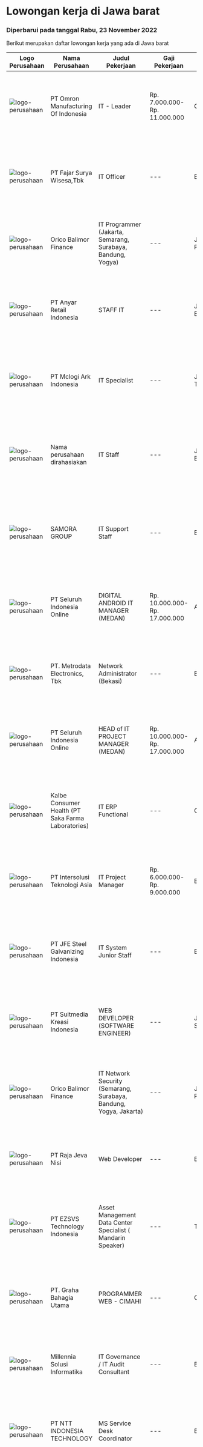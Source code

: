 
  # Lowongan kerja di Jawa barat

  ### Diperbarui pada tanggal Rabu, 23 November 2022

  Berikut merupakan daftar lowongan kerja yang ada di Jawa barat

  |Logo Perusahaan | Nama Perusahaan | Judul Pekerjaan | Gaji Pekerjaan | Lokasi | Deskripsi | Tanggal diunggah | Pranala |
  | -------------- | --------------- | --------------- | --------- | --------- | -------------- | ------- | ----------- |
  |![logo-perusahaan](https://image-service-cdn.seek.com.au/c96b83ed9c4f89e2b3ce5a3c1bfb8b206c66e247/ee4dce1061f3f616224767ad58cb2fc751b8d2dc)|PT Omron Manufacturing Of Indonesia|IT - Leader|Rp. 7.000.000-Rp. 11.000.000|Cikarang|Responsibility: Maintain factory application (Production application + ERP) Maintain function in IT area (Database, Application) Application...|Selasa, 22 November 2022|https://www.jobstreet.co.id/id/job/it-leader-4115652?token=0~8732c752-72a1-4c62-8e1b-9886488527d8&sectionRank=1&jobId=jobstreet-id-job-4115652|
|![logo-perusahaan](https://image-service-cdn.seek.com.au/c6b04c883416062f367f9c49187755f94cae4ce3/ee4dce1061f3f616224767ad58cb2fc751b8d2dc)|PT Fajar Surya Wisesa,Tbk|IT Officer|---|Bekasi|Consulting with users to plan, develop, evaluate, and revise Debugging and troubleshooting errors, issues, and other problems Maintaining applications...|Senin, 21 November 2022|https://www.jobstreet.co.id/id/job/it-officer-4114536?token=0~8732c752-72a1-4c62-8e1b-9886488527d8&sectionRank=2&jobId=jobstreet-id-job-4114536|
|![logo-perusahaan](https://image-service-cdn.seek.com.au/6d870c6a68dee06775d91edf7b2f3ca7d0c587d9/ee4dce1061f3f616224767ad58cb2fc751b8d2dc)|Orico Balimor Finance|IT Programmer (Jakarta, Semarang, Surabaya, Bandung, Yogya)|---|Jakarta Pusat|Job Description: Database knowledge (Mysql, SQL Server, Neo4J). Having basic knowledge of web service API. RPA expert. Linux Based Operating System...|Senin, 21 November 2022|https://www.jobstreet.co.id/id/job/it-programmer-jakarta-semarang-surabaya-bandung-yogya-4114813?token=0~8732c752-72a1-4c62-8e1b-9886488527d8&sectionRank=3&jobId=jobstreet-id-job-4114813|
|![logo-perusahaan](https://i.ibb.co/sqvTCh9/112815900-stock-vector-no-image-available-icon-flat-vector.webp)|PT Anyar Retail Indonesia|STAFF IT|---|Jawa Barat|Mengembangkan program desktop/ android yang dibuat team IT Merancang dan mengembangkan program baru untuk mempercepat kerja semua departemen Melakukan...|Selasa, 22 November 2022|https://www.jobstreet.co.id/id/job/staff-it-4115146?token=0~8732c752-72a1-4c62-8e1b-9886488527d8&sectionRank=4&jobId=jobstreet-id-job-4115146|
|![logo-perusahaan](https://image-service-cdn.seek.com.au/0570e183c85cb63c84c8e1ca685f9d407b392a0b/ee4dce1061f3f616224767ad58cb2fc751b8d2dc)|PT Mclogi Ark Indonesia|IT Specialist|---|Jakarta Timur|Qualification : Bachelor's Degree in Information System (S1 SI) Fresh Graduated are welcome to apply 22 – 30 years old Requirements: Business/Advanced...|Selasa, 22 November 2022|https://www.jobstreet.co.id/id/job/it-specialist-4086861?token=0~8732c752-72a1-4c62-8e1b-9886488527d8&sectionRank=5&jobId=jobstreet-id-job-4086861|
|![logo-perusahaan](https://i.ibb.co/sqvTCh9/112815900-stock-vector-no-image-available-icon-flat-vector.webp)|Nama perusahaan dirahasiakan|IT Staff|---|Jawa Barat|Requirements: Candidate Expected to be safety and healthy-minded Bachelor's degree in Computer Engineering/ Informatics Engineering/ System...|Selasa, 22 November 2022|https://www.jobstreet.co.id/id/job/it-staff-4115329?token=0~8732c752-72a1-4c62-8e1b-9886488527d8&sectionRank=6&jobId=jobstreet-id-job-4115329|
|![logo-perusahaan](https://image-service-cdn.seek.com.au/4ddf920ba6f61a7bd6daec4c4b637ec9fdcea19d/ee4dce1061f3f616224767ad58cb2fc751b8d2dc)|SAMORA GROUP|IT Support Staff|---|Bekasi|Melakukan pengembangan dan memonitor operasional Network dan Server Pengolahan terhadap Hardware, Software dan perangkat Telekomunikasi serta...|Senin, 21 November 2022|https://www.jobstreet.co.id/id/job/it-support-staff-4113458?token=0~8732c752-72a1-4c62-8e1b-9886488527d8&sectionRank=7&jobId=jobstreet-id-job-4113458|
|![logo-perusahaan](https://image-service-cdn.seek.com.au/c768f0670f8f8212da7de609b6af9d0b2e5134cc/ee4dce1061f3f616224767ad58cb2fc751b8d2dc)|PT Seluruh Indonesia Online|DIGITAL ANDROID IT MANAGER (MEDAN)|Rp. 10.000.000-Rp. 17.000.000|Aceh|Memiliki pengalaman leadership sebagai Manager sebelumnya.Extensive Management ANDROID developer neededBack End Engineer1. Memiliki pengalaman dalam...|Selasa, 22 November 2022|https://www.jobstreet.co.id/id/job/digital-android-it-manager-medan-4115396?token=0~8732c752-72a1-4c62-8e1b-9886488527d8&sectionRank=8&jobId=jobstreet-id-job-4115396|
|![logo-perusahaan](https://image-service-cdn.seek.com.au/0d75518309b56a3cff39daa569b0ba02cc7a22f2/ee4dce1061f3f616224767ad58cb2fc751b8d2dc)|PT. Metrodata Electronics, Tbk|Network Administrator (Bekasi)|---|Bekasi|Personnel Specification:a. Have a Minimum Certified CCNA (it's a Must)b. Able to communicate in English (oral and written)c. Able Lead Projects...|Selasa, 22 November 2022|https://www.jobstreet.co.id/id/job/network-administrator-bekasi-4115476?token=0~8732c752-72a1-4c62-8e1b-9886488527d8&sectionRank=9&jobId=jobstreet-id-job-4115476|
|![logo-perusahaan](https://image-service-cdn.seek.com.au/c768f0670f8f8212da7de609b6af9d0b2e5134cc/ee4dce1061f3f616224767ad58cb2fc751b8d2dc)|PT Seluruh Indonesia Online|HEAD of IT PROJECT MANAGER  (MEDAN)|Rp. 10.000.000-Rp. 17.000.000|Aceh|Memiliki pengalaman leadership sebagai Manager sebelumnya.Back End Engineer1. Memiliki pengalaman dalam membangun RESTful APIs2. Menguasai bahasa...|Senin, 21 November 2022|https://www.jobstreet.co.id/id/job/head-of-it-project-manager-medan-4103880?token=0~8732c752-72a1-4c62-8e1b-9886488527d8&sectionRank=10&jobId=jobstreet-id-job-4103880|
|![logo-perusahaan](https://image-service-cdn.seek.com.au/3463344f5e51ebe25e306cb28232db6708bcdd82/ee4dce1061f3f616224767ad58cb2fc751b8d2dc)|Kalbe Consumer Health (PT Saka Farma Laboratories)|IT ERP Functional|---|Cikarang|Tugas Pekerjaan: Menangani insiden dalam operasional harian modul aplikasi Oracle ERP Mengakomodir permintaan dalam perubahan modul aplikasi Oracle...|Senin, 21 November 2022|https://www.jobstreet.co.id/id/job/it-erp-functional-4113264?token=0~8732c752-72a1-4c62-8e1b-9886488527d8&sectionRank=11&jobId=jobstreet-id-job-4113264|
|![logo-perusahaan](https://image-service-cdn.seek.com.au/f715d3e393651de2fe5a9214d72612dd30f629b2/ee4dce1061f3f616224767ad58cb2fc751b8d2dc)|PT Intersolusi Teknologi Asia|IT Project Manager|Rp. 6.000.000-Rp. 9.000.000|Bandung|Responsibilities: Establish a project and product management office (PMO), direct and coordinate the utilization of resources across divisions of the...|Selasa, 22 November 2022|https://www.jobstreet.co.id/id/job/it-project-manager-4116089?token=0~8732c752-72a1-4c62-8e1b-9886488527d8&sectionRank=12&jobId=jobstreet-id-job-4116089|
|![logo-perusahaan](https://image-service-cdn.seek.com.au/194afbe7c89d87288370826a06444164d217f48e/ee4dce1061f3f616224767ad58cb2fc751b8d2dc)|PT JFE Steel Galvanizing Indonesia|IT System Junior Staff|---|Bekasi|Requirements : D3/S1 majoring Computer Technic, Information Technology, Information System In-dept knowledge about Web programming (HTML, PHP,...|Sabtu, 19 November 2022|https://www.jobstreet.co.id/id/job/it-system-junior-staff-4112923?token=0~8732c752-72a1-4c62-8e1b-9886488527d8&sectionRank=13&jobId=jobstreet-id-job-4112923|
|![logo-perusahaan](https://image-service-cdn.seek.com.au/a5c9031380eb08bdce605f2fa1a6e5e724a6def0/ee4dce1061f3f616224767ad58cb2fc751b8d2dc)|PT Suitmedia Kreasi Indonesia|WEB DEVELOPER (SOFTWARE ENGINEER)|---|Jakarta Selatan|Role: You will develop and deliver high-quality web and mobile apps Responsibilities: Develop backend system of web and mobile applications. Deliver...|Selasa, 22 November 2022|https://www.jobstreet.co.id/id/job/web-developer-software-engineer-4115453?token=0~8732c752-72a1-4c62-8e1b-9886488527d8&sectionRank=14&jobId=jobstreet-id-job-4115453|
|![logo-perusahaan](https://image-service-cdn.seek.com.au/6d870c6a68dee06775d91edf7b2f3ca7d0c587d9/ee4dce1061f3f616224767ad58cb2fc751b8d2dc)|Orico Balimor Finance|IT Network Security (Semarang, Surabaya, Bandung, Yogya, Jakarta)|---|Jakarta Pusat|Job Description: Monitoring network to prevent attack and make sure it safe. Responsible for overall company security infrastructure. Able to do...|Senin, 21 November 2022|https://www.jobstreet.co.id/id/job/it-network-security-semarang-surabaya-bandung-yogya-jakarta-4114802?token=0~8732c752-72a1-4c62-8e1b-9886488527d8&sectionRank=15&jobId=jobstreet-id-job-4114802|
|![logo-perusahaan](https://image-service-cdn.seek.com.au/a3bbec5569ed0010828636fa5602c588d0c4d0e6/ee4dce1061f3f616224767ad58cb2fc751b8d2dc)|PT Raja Jeva Nisi|Web Developer|---|Bekasi|Kualifikasi: Minimal S1 Dalam bidang terkait Memiliki pengalaman minimal 2 tahun di bidang yang sama Keterampilan analitis yang kuat Mampu bekerja...|Selasa, 22 November 2022|https://www.jobstreet.co.id/id/job/web-developer-4116337?token=0~8732c752-72a1-4c62-8e1b-9886488527d8&sectionRank=16&jobId=jobstreet-id-job-4116337|
|![logo-perusahaan](https://image-service-cdn.seek.com.au/222ef7f904e92ed3cfb7de4aed6e07aa06164392/ee4dce1061f3f616224767ad58cb2fc751b8d2dc)|PT EZSVS Technology Indonesia|Asset Management  Data Center Specialist ( Mandarin Speaker)|---|Tangerang|Requirements： Have local identity, diploma/college degree or above Bilingual in English and Chinese, local language  Asset management, warehouse...|Selasa, 22 November 2022|https://www.jobstreet.co.id/id/job/asset-management-data-center-specialist-mandarin-speaker-4096478?token=0~8732c752-72a1-4c62-8e1b-9886488527d8&sectionRank=17&jobId=jobstreet-id-job-4096478|
|![logo-perusahaan](https://image-service-cdn.seek.com.au/c9fe90834dc7957ecb6d7006ac7e1fb4f5022124/ee4dce1061f3f616224767ad58cb2fc751b8d2dc)|PT. Graha Bahagia Utama|PROGRAMMER WEB - CIMAHI|---|Cimahi|Kriteria : Kandidat harus memiliki setidaknya D3/S1 Jurusan Teknik Informatika, Sistem Informasi atau setara Freshgraduate atau memiliki pengalaman di...|Selasa, 22 November 2022|https://www.jobstreet.co.id/id/job/programmer-web-cimahi-4115827?token=0~8732c752-72a1-4c62-8e1b-9886488527d8&sectionRank=18&jobId=jobstreet-id-job-4115827|
|![logo-perusahaan](https://image-service-cdn.seek.com.au/1f8569f15d22cabedcc3c74b6913f5af8366238a/ee4dce1061f3f616224767ad58cb2fc751b8d2dc)|Millennia Solusi Informatika|IT Governance / IT Audit  Consultant|---|Bandung|Prepare proposal and presentation for project. Conduct efficient and effective IT audit procedures and reporting. Develop and maintain IT policies,...|Selasa, 22 November 2022|https://www.jobstreet.co.id/id/job/it-governance-it-audit-consultant-4115079?token=0~8732c752-72a1-4c62-8e1b-9886488527d8&sectionRank=19&jobId=jobstreet-id-job-4115079|
|![logo-perusahaan](https://image-service-cdn.seek.com.au/f525f049cf8ce97a388001196b7113e11512c773/ee4dce1061f3f616224767ad58cb2fc751b8d2dc)|PT NTT INDONESIA TECHNOLOGY|MS Service Desk Coordinator|---|Bekasi|Job Profile Summary:The MS Service Desk Coordinator (NOC) is the entry level position in the MS Service Desk job family. Their primary objective is to...|Selasa, 22 November 2022|https://www.jobstreet.co.id/id/job/ms-service-desk-coordinator-4116785?token=0~8732c752-72a1-4c62-8e1b-9886488527d8&sectionRank=20&jobId=jobstreet-id-job-4116785|
|![logo-perusahaan](https://image-service-cdn.seek.com.au/30af14e0ee088a8c2340c8a3650bce91102b806f/ee4dce1061f3f616224767ad58cb2fc751b8d2dc)|PT LG ELectronics Indonesia|Server/Storage Engineer|---|Jawa Barat|Job Description : Configure and managing servers of Operation System (Windows Server STD 2012, 2016 &amp; 2021, Red Hat Enterprise, Ubuntu) Designing...|Selasa, 22 November 2022|https://www.jobstreet.co.id/id/job/server-storage-engineer-4115163?token=0~8732c752-72a1-4c62-8e1b-9886488527d8&sectionRank=21&jobId=jobstreet-id-job-4115163|
|![logo-perusahaan](https://image-service-cdn.seek.com.au/f9a751ea24d68e4658d0eb7882e2db58a9b95cb0/ee4dce1061f3f616224767ad58cb2fc751b8d2dc)|PT GRAPHIE GLOBAL INTERAKTIF|3D Game Modeller|Rp. 6.500.000-Rp. 12.000.000|Bali|Job Responsibilities: Creating 3D Model character for game Smoothing a 3D file Editing 3D File UV Unwrap texturing Humanoid Rigging Required Software...|Selasa, 22 November 2022|https://www.jobstreet.co.id/id/job/3d-game-modeller-4095478?token=0~8732c752-72a1-4c62-8e1b-9886488527d8&sectionRank=22&jobId=jobstreet-id-job-4095478|
|![logo-perusahaan](https://image-service-cdn.seek.com.au/4ae304b72d484215b3003db87086fc6d2f6dfdf1/ee4dce1061f3f616224767ad58cb2fc751b8d2dc)|PT Cybers Blitz Nusantara|Frontend / Backend / Fullstack Web Developer|Rp. 2.500.000-Rp. 4.000.000|Bandung|Persyaratan: Minimal lulusan SMK atau sederajat Menguasai Framework YII / CI / Laravel / VueJs / NuxtJs / Angular / ReactJS / NodeJs / Java Spring /...|Selasa, 22 November 2022|https://www.jobstreet.co.id/id/job/frontend-backend-fullstack-web-developer-4115023?token=0~8732c752-72a1-4c62-8e1b-9886488527d8&sectionRank=23&jobId=jobstreet-id-job-4115023|
|![logo-perusahaan](https://image-service-cdn.seek.com.au/511f3eb7f518318b97b9abff7573ee18908bb58e/ee4dce1061f3f616224767ad58cb2fc751b8d2dc)|PT. Tri-Saudara Sentosa Industri|IT SUPPORT (Staff)|---|Jakarta Utara|Kualifikasi: Usia maksimal 32 tahun Pendidikan minimal D3/S1 (Teknik Informatika, Teknik komputer, Manajemen Informatika) - WAJIB Pengalaman minimal 2...|Kamis, 17 November 2022|https://www.jobstreet.co.id/id/job/it-support-staff-4110539?token=0~8732c752-72a1-4c62-8e1b-9886488527d8&sectionRank=24&jobId=jobstreet-id-job-4110539|
|![logo-perusahaan](https://image-service-cdn.seek.com.au/7889a7ff430e156dbc85d6b1d942c1e24b6bf666/ee4dce1061f3f616224767ad58cb2fc751b8d2dc)|PT.JAGOGO ANALISA GEMILANG|Website Wordpress Developer|Rp. 3.000.000-Rp. 4.500.000|Bekasi|Kualifikasi : Pendidikan Komputer / Teknologi Informasi, Komunikasi Pengalaman minimal 2 tahun dibidang yang sama Memiliki portfolio project website...|Selasa, 22 November 2022|https://www.jobstreet.co.id/id/job/website-wordpress-developer-4115379?token=0~8732c752-72a1-4c62-8e1b-9886488527d8&sectionRank=25&jobId=jobstreet-id-job-4115379|
|![logo-perusahaan](https://image-service-cdn.seek.com.au/9f01ceba5c993ebf7933454bf9f0d0a656c35deb/ee4dce1061f3f616224767ad58cb2fc751b8d2dc)|PT Gold Emperor Dua|IT System Operation and Maintenance Engineer ( Mandarin is Advantage)|Rp. 12.000.000-Rp. 16.800.000|Cirebon|...|Sabtu, 19 November 2022|https://www.jobstreet.co.id/id/job/it-system-operation-and-maintenance-engineer-mandarin-is-advantage-4113074?token=0~8732c752-72a1-4c62-8e1b-9886488527d8&sectionRank=26&jobId=jobstreet-id-job-4113074|
|![logo-perusahaan](https://image-service-cdn.seek.com.au/619c1a1a6728cb3db0dba55922c26422e0e0f009/ee4dce1061f3f616224767ad58cb2fc751b8d2dc)|PT INDIE MARKETINDO CERIA|Backend Developer / Programmer|Rp. 4.000.000-Rp. 6.000.000|Bandung|- Kandidat maksimal 30 tahun, mampu berkolaborasi dan terbiasa bekerja dalam tim- Disiplin dan bertanggung jawab dalam menyelesaikan project baru-...|Selasa, 22 November 2022|https://www.jobstreet.co.id/id/job/backend-developer-programmer-4116066?token=0~8732c752-72a1-4c62-8e1b-9886488527d8&sectionRank=27&jobId=jobstreet-id-job-4116066|
|![logo-perusahaan](https://image-service-cdn.seek.com.au/4cf2a680e40684f2c1e45f1d04725525a26ebc67/ee4dce1061f3f616224767ad58cb2fc751b8d2dc)|PT GRAPHIE GLOBAL INTERAKTIF|Front End Web Game Developer|---|Jakarta Raya|Deskripsi Pekerjaan : Usia maksimal 40 tahun Pendidikan terakhir minimal D3 Menyenangi dunia aplikasi komputer dan pembuatan game Mempunyai kemampuan...|Senin, 21 November 2022|https://www.jobstreet.co.id/id/job/front-end-web-game-developer-4113870?token=0~8732c752-72a1-4c62-8e1b-9886488527d8&sectionRank=28&jobId=jobstreet-id-job-4113870|
|![logo-perusahaan](https://image-service-cdn.seek.com.au/56a6c1d7f444e839791248d7143aeb8a9faa508a/ee4dce1061f3f616224767ad58cb2fc751b8d2dc)|PT Surganya Motor Indonesia (PLANET BAN)|TOOLS DEVELOPMENT STAFF|---|Depok|Tanggung Jawab Utama : Membuat materi new product Membuat rancangan proses new instalasi service Melakukan review tools baru dan existing Melakukan...|Senin, 21 November 2022|https://www.jobstreet.co.id/id/job/tools-development-staff-4114116?token=0~8732c752-72a1-4c62-8e1b-9886488527d8&sectionRank=29&jobId=jobstreet-id-job-4114116|
|![logo-perusahaan](https://image-service-cdn.seek.com.au/9edfa22a7fa47970236f78bd19aacfe8d0f21e37/ee4dce1061f3f616224767ad58cb2fc751b8d2dc)|PT Kalbe Farma Manufacturing ( Kalbe Farma Tbk )|IT Pharma Manufacturing Developer|---|Cikarang|Job Qualification: Candidate must possess at least Bachelor's Degree in Computer Science Engineering, Information Technology, Information System and...|Jumat, 18 November 2022|https://www.jobstreet.co.id/id/job/it-pharma-manufacturing-developer-4111721?token=0~8732c752-72a1-4c62-8e1b-9886488527d8&sectionRank=30&jobId=jobstreet-id-job-4111721|


  [Kembali ke daftar lowongan kerja 🔙](../README.md#daftar-lowongan-kerja)
  